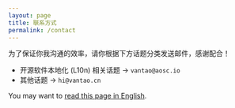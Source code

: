 ```yaml
---
layout: page
title: 联系方式
permalink: /contact
---
```


为了保证你我沟通的效率，请你根据下方话题分类发送邮件，感谢配合！

- 开源软件本地化 (L10n) 相关话题 -> `vantao@aosc.io`
- 其他话题 -> `hi@vantao.cn`

<div class="footer-description">You may want to <a href="en/contact.html">read this page in English</a>.</div>
